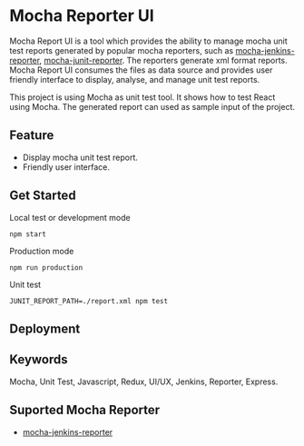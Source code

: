 # Mocha Reporter UI

Mocha Report UI is a tool which provides the ability to manage mocha unit test reports generated by popular mocha reporters, such as [mocha-jenkins-reporter](https://github.com/juhovh/mocha-jenkins-reporter), [mocha-junit-reporter](https://github.com/michaelleeallen/mocha-junit-reporter). The reporters generate xml format reports. Mocha Report UI consumes the files as data source and provides user friendly interface to display, analyse, and manage unit test reports.

This project is using Mocha as unit test tool. It shows how to test React using Mocha. The generated report can used as sample input of the project.

## Feature

- Display mocha unit test report.
- Friendly user interface.

## Get Started

Local test or development mode

```
npm start
```

Production mode

```
npm run production
```

Unit test

```
JUNIT_REPORT_PATH=./report.xml npm test
```

## Deployment

## Keywords

Mocha, Unit Test, Javascript, Redux, UI/UX, Jenkins, Reporter, Express.

## Suported Mocha Reporter

- [mocha-jenkins-reporter](https://github.com/juhovh/mocha-jenkins-reporter)
